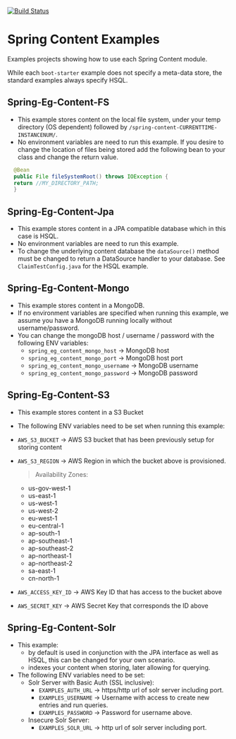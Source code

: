 [![Build Status](https://travis-ci.org/paulcwarren/spring-content-examples.svg?branch=master)](https://travis-ci.org/paulcwarren/spring-content-examples)

# Spring Content Examples

Examples projects showing how to use each Spring Content module.

While each `boot-starter` example does not specify a meta-data store, the standard examples always specify HSQL.


## Spring-Eg-Content-FS
- This example stores content on the local file system, under your temp directory (OS dependent) followed by `/spring-content-CURRENTTIME-INSTANCENUM/`.
- No environment variables are need to run this example. If you desire to change the location of files being stored add the following bean to your class and change the return value.

```java
  @Bean
  public File fileSystemRoot() throws IOException {
  return //MY_DIRECTORY_PATH;
  }
```

## Spring-Eg-Content-Jpa
- This example stores content in a JPA compatible database which in this case is HSQL.
- No environment variables are need to run this example.
- To change the underlying content database the `dataSource()` method must be changed to return a DataSource handler to your database. See `ClaimTestConfig.java` for the HSQL example.

## Spring-Eg-Content-Mongo
- This example stores content in a MongoDB.
- If no environment variables are specified when running this example, we assume you have a MongoDB running locally without username/password.
- You can change the mongoDB host / username / password with the following ENV variables:
  - `spring_eg_content_mongo_host` -> MongoDB host
  - `spring_eg_content_mongo_port` ->  MongoDB host port
  - `spring_eg_content_mongo_username` -> MongoDB username
  - `spring_eg_content_mongo_password` -> MongoDB password

## Spring-Eg-Content-S3
- This example stores content in a S3 Bucket
- The following ENV variables need to be set when running this example:
 - `AWS_S3_BUCKET` -> AWS S3 bucket that has been previously setup for storing content
 - `AWS_S3_REGION` -> AWS Region in which the bucket above is provisioned.

    > Availability Zones:
    - us-gov-west-1
    - us-east-1
    - us-west-1
    - us-west-2
    - eu-west-1
    - eu-central-1
    - ap-south-1
    - ap-southeast-1
    - ap-southeast-2
    - ap-northeast-1
    - ap-northeast-2
    - sa-east-1
    - cn-north-1
  - `AWS_ACCESS_KEY_ID` -> AWS Key ID that has access to the bucket above
  - `AWS_SECRET_KEY` -> AWS Secret Key that corresponds the ID above

## Spring-Eg-Content-Solr
- This example:
  - by default is used in conjunction with the JPA interface as well as HSQL, this can be changed for your own scenario.
  - indexes your content when storing, later allowing for querying.
- The following ENV variables need to be set:
  - Solr Server with Basic Auth (SSL inclusive):
    - `EXAMPLES_AUTH_URL` -> https/http url of solr server including port.
    - `EXAMPLES_USERNAME` -> Username with access to create new entries and run queries.
    - `EXAMPLES_PASSWORD` -> Password for username above.
  - Insecure Solr Server:
    - `EXAMPLES_SOLR_URL` -> http url of solr server including port.
